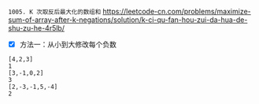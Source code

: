 
`1005. K 次取反后最大化的数组和` https://leetcode-cn.com/problems/maximize-sum-of-array-after-k-negations/solution/k-ci-qu-fan-hou-zui-da-hua-de-shu-zu-he-4r5lb/
- [x] 方法一：从小到大修改每个负数

```
[4,2,3]
1
[3,-1,0,2]
3
[2,-3,-1,5,-4]
2
```
